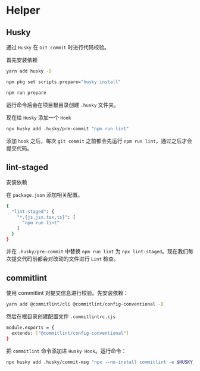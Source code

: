 # Helper

## Husky

通过 `Husky` 在 `Git commit` 时进行代码校验。

首先安装依赖

```bash
yarn add husky -D
```

```bash
npm pkg set scripts.prepare="husky install"

npm run prepare
```

运行命令后会在项目根目录创建 `.husky` 文件夹。

现在给 `Husky` 添加一个 `Hook`

```bash
npx husky add .husky/pre-commit "npm run lint"
```

添加 `hook` 之后，每次 `git commit` 之前都会先运行 `npm run lint`，通过之后才会提交代码。


## lint-staged

安装依赖

在 `package.json` 添加相关配置。

```bash
{
  "lint-staged": {
    "*.{js,jsx,tsx,ts}": [
      "npm run lint"
    ]
  }
}
```

并在 `.husky/pre-commit` 中替换 `npm run lint` 为 `npx lint-staged`。现在我们每次提交代码前都会对改动的文件进行 `Lint` 检查。


## commitlint

使用 commitlint 对提交信息进行校验。先安装依赖：

```bash
yarn add @commitlint/cli @commitlint/config-conventional -D
```

然后在根目录创建配置文件 `.commitlintrc.cjs`

```bash
module.exports = {
  extends: ["@commitlint/config-conventional"]
}
```

把 `commitlint` 命令添加进 `Husky Hook`。运行命令：

```bash
npx husky add .husky/commit-msg "npx --no-install commitlint -e $HUSKY_GIT_PARAMS"
```